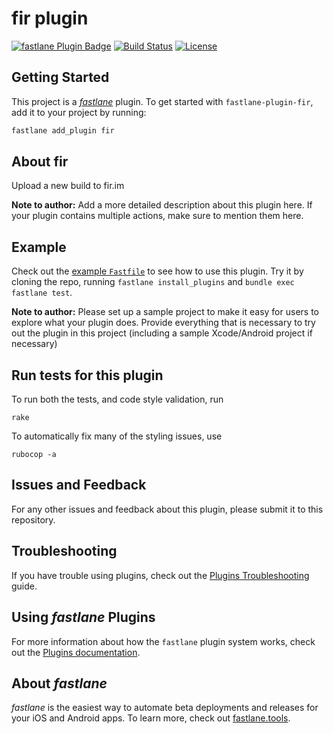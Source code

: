 # fir plugin

[![fastlane Plugin Badge](https://rawcdn.githack.com/fastlane/fastlane/master/fastlane/assets/plugin-badge.svg)](https://rubygems.org/gems/fastlane-plugin-fir)
[![Build Status](https://travis-ci.org/dongorigin/fastlane-plugin-fir.svg?branch=master)](https://travis-ci.org/dongorigin/fastlane-plugin-fir)
[![License](https://img.shields.io/badge/license-MIT-blue.svg)](https://github.com/dongorigin/fastlane-plugin-fir/blob/master/LICENSE)

## Getting Started

This project is a [_fastlane_](https://github.com/fastlane/fastlane) plugin. To get started with `fastlane-plugin-fir`, add it to your project by running:

```bash
fastlane add_plugin fir
```

## About fir

Upload a new build to fir.im

**Note to author:** Add a more detailed description about this plugin here. If your plugin contains multiple actions, make sure to mention them here.

## Example

Check out the [example `Fastfile`](fastlane/Fastfile) to see how to use this plugin. Try it by cloning the repo, running `fastlane install_plugins` and `bundle exec fastlane test`.

**Note to author:** Please set up a sample project to make it easy for users to explore what your plugin does. Provide everything that is necessary to try out the plugin in this project (including a sample Xcode/Android project if necessary)

## Run tests for this plugin

To run both the tests, and code style validation, run

```
rake
```

To automatically fix many of the styling issues, use
```
rubocop -a
```

## Issues and Feedback

For any other issues and feedback about this plugin, please submit it to this repository.

## Troubleshooting

If you have trouble using plugins, check out the [Plugins Troubleshooting](https://docs.fastlane.tools/plugins/plugins-troubleshooting/) guide.

## Using _fastlane_ Plugins

For more information about how the `fastlane` plugin system works, check out the [Plugins documentation](https://docs.fastlane.tools/plugins/create-plugin/).

## About _fastlane_

_fastlane_ is the easiest way to automate beta deployments and releases for your iOS and Android apps. To learn more, check out [fastlane.tools](https://fastlane.tools).
